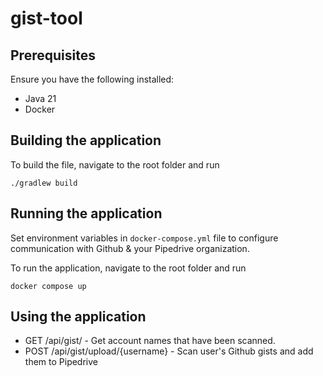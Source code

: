 # gist-tool

## Prerequisites

Ensure you have the following installed:
* Java 21
* Docker

## Building the application

To build the file, navigate to the root folder and run

```./gradlew build```

## Running the application

Set environment variables in ``docker-compose.yml`` file to configure communication with Github & your Pipedrive organization.

To run the application, navigate to the root folder and run

``docker compose up``

## Using the application

* GET /api/gist/ - Get account names that have been scanned.
* POST /api/gist/upload/{username} - Scan user's Github gists and add them to Pipedrive

